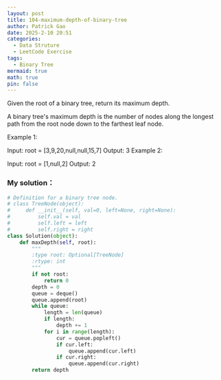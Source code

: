 ```yaml
---
layout: post
title: 104-maximum-depth-of-binary-tree
author: Patrick Gao
date: 2025-2-10 20:51
categories:
  - Data Struture
  - LeetCode Exercise
tags:
  - Binary Tree
mermaid: true
math: true
pin: false
---
```

Given the root of a binary tree, return its maximum depth.

A binary tree's maximum depth is the number of nodes along the longest path from the root node down to the farthest leaf node.

 

Example 1:


Input: root = [3,9,20,null,null,15,7]
Output: 3
Example 2:

Input: root = [1,null,2]
Output: 2


### My solution：
```python
# Definition for a binary tree node.
# class TreeNode(object):
#     def __init__(self, val=0, left=None, right=None):
#         self.val = val
#         self.left = left
#         self.right = right
class Solution(object):
    def maxDepth(self, root):
        """
        :type root: Optional[TreeNode]
        :rtype: int
        """
        if not root:
            return 0
        depth = 0
        queue = deque()
        queue.append(root)
        while queue:
            length = len(queue)
            if length:
                depth += 1
            for i in range(length):
                cur = queue.popleft()
                if cur.left:
                    queue.append(cur.left)
                if cur.right:
                    queue.append(cur.right)
        return depth
```
        

